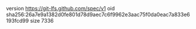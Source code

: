 version https://git-lfs.github.com/spec/v1
oid sha256:26a7e9a1382d0fe801d78d9aec7c6f9962e3aac75f0da0eac7a833e6193fcd99
size 7336
